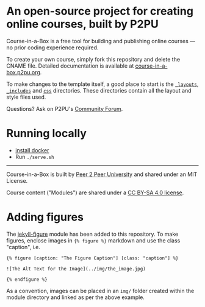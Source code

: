 # An open-source project for creating online courses, built by P2PU
Course-in-a-Box is a free tool for building and publishing online courses — no prior coding experience required. 

To create your own course, simply fork this repository and delete the CNAME file. Detailed documentation is available at [course-in-a-box.p2pu.org](https://course-in-a-box.p2pu.org).

To make changes to the template itself, a good place to start is the [`_layouts`](/_layouts), [`_includes`](/_includes) and [`css`](/css) directories. These directories contain all the layout and style files used.

Questions? Ask on P2PU's [Community Forum](https://community.p2pu.org/c/tech/course-in-a-box/78).

# Running locally
- [install docker](https://docs.docker.com/engine/install/) 
- Run `./serve.sh`
---
Course-in-a-Box is built by [Peer 2 Peer University](https://www.p2pu.org) and shared under an MIT License.

Course content ("Modules") are shared under a [CC BY-SA 4.0 license](https://creativecommons.org/licenses/by-sa/4.0/).

# Adding figures

The [jekyll-figure](https://github.com/paulrobertlloyd/jekyll-figure) module has been added to this repository. To make figures, enclose images in `{% figure %}` markdown
and use the class "caption", i.e.

```
{% figure [caption: "The Figure Caption"] [class: "caption"] %}

![The Alt Text for the Image](../img/the_image.jpg)

{% endfigure %}
```

As a convention, images can be placed in an `img/` folder created within the module directory and linked as per the above example.

